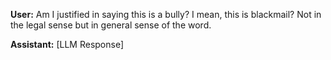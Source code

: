 **User:**
Am I justified in saying this is a bully? I mean, this is blackmail? Not in the legal sense but in general sense of the word.

**Assistant:**
[LLM Response]

